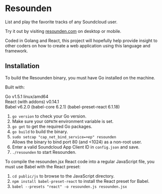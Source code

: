 # Resounden

List and play the favorite tracks of any Soundcloud user.

Try it out by visiting [resounden.com](http://resounden.com) on desktop or mobile.

Coded in Golang and React, this project will hopefully help provide insight to other coders on how to create a web application using this language and framework.

## Installation

To build the Resounden binary, you must have Go installed on the machine.

Built with:

Go v1.5.1 linux/amd64  
React (with addons) v0.14.1  
Babel v6.2.0 (babel-core 6.2.1) (babel-preset-react 6.1.18)

1. `go version` to check your Go version.
2. Make sure your `GOPATH` environment variable is set.
3. `go get` to get the required Go packages.
4. `go build` to build the binary.
5. `sudo setcap "cap_net_bind_service=+ep" resounden`  
    Allows the binary to bind port 80 (and &lt;1024) as a non-root user.
6. Enter a valid Soundcloud App Client ID in `config.json` and save.
7. `./resounden` to start Resounden.

To compile the resounden.jsx React code into a regular JavaScript file, you must use Babel with the React preset:

1. `cd public/js` to browse to the JavaScript directory.
2. `npm install babel-preset-react` to install the React preset for Babel.
3. `babel --presets "react" -o resounden.js resounden.jsx`